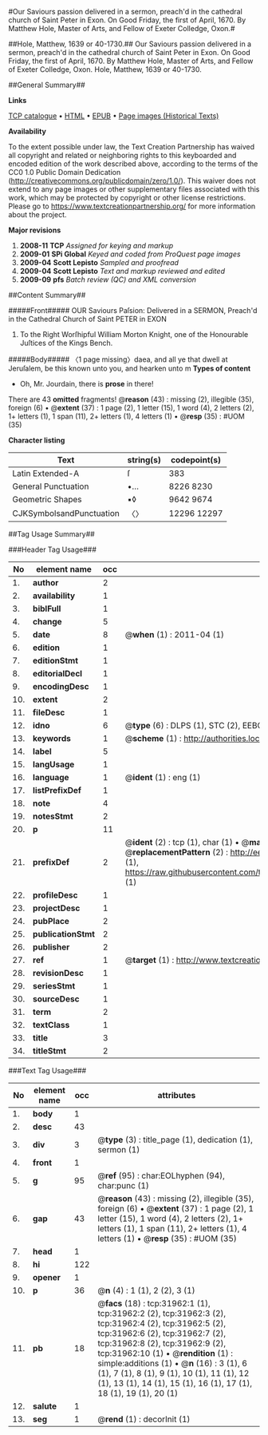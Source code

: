 #Our Saviours passion delivered in a sermon, preach'd in the cathedral church of Saint Peter in Exon. On Good Friday, the first of April, 1670. By Matthew Hole, Master of Arts, and Fellow of Exeter Colledge, Oxon.#

##Hole, Matthew, 1639 or 40-1730.##
Our Saviours passion delivered in a sermon, preach'd in the cathedral church of Saint Peter in Exon. On Good Friday, the first of April, 1670. By Matthew Hole, Master of Arts, and Fellow of Exeter Colledge, Oxon.
Hole, Matthew, 1639 or 40-1730.

##General Summary##

**Links**

[TCP catalogue](http://www.ota.ox.ac.uk/tcp/)  • 
[HTML](http://tei.it.ox.ac.uk/tcp/Texts-HTML/free/A44/A44146.html)  • 
[EPUB](http://tei.it.ox.ac.uk/tcp/Texts-EPUB/free/A44/A44146.epub) • 
[Page images (Historical Texts)](https://historicaltexts.jisc.ac.uk/eebo-99827541e)

**Availability**

To the extent possible under law, the Text Creation Partnership has waived all copyright and related or neighboring rights to this keyboarded and encoded edition of the work described above, according to the terms of the CC0 1.0 Public Domain Dedication (http://creativecommons.org/publicdomain/zero/1.0/). This waiver does not extend to any page images or other supplementary files associated with this work, which may be protected by copyright or other license restrictions. Please go to https://www.textcreationpartnership.org/ for more information about the project.

**Major revisions**

1. __2008-11__ __TCP__ *Assigned for keying and markup*
1. __2009-01__ __SPi Global__ *Keyed and coded from ProQuest page images*
1. __2009-04__ __Scott Lepisto__ *Sampled and proofread*
1. __2009-04__ __Scott Lepisto__ *Text and markup reviewed and edited*
1. __2009-09__ __pfs__ *Batch review (QC) and XML conversion*

##Content Summary##

#####Front#####
OUR Saviours Paſsion: Delivered in a SERMON, Preach'd in the Cathedral Church of Saint PETER in EXON
1. To the Right Worſhipful William Morton Knight, one of the Honourable Juſtices of the Kings Bench.

#####Body#####
〈1 page missing〉daea, and all ye that dwell at Jeruſalem, be this known unto you, and hearken unto m
**Types of content**

  * Oh, Mr. Jourdain, there is **prose** in there!

There are 43 **omitted** fragments! 
 @__reason__ (43) : missing (2), illegible (35), foreign (6)  •  @__extent__ (37) : 1 page (2), 1 letter (15), 1 word (4), 2 letters (2), 1+ letters (1), 1 span (11), 2+ letters (1), 4 letters (1)  •  @__resp__ (35) : #UOM (35)

**Character listing**


|Text|string(s)|codepoint(s)|
|---|---|---|
|Latin Extended-A|ſ|383|
|General Punctuation|•…|8226 8230|
|Geometric Shapes|▪◊|9642 9674|
|CJKSymbolsandPunctuation|〈〉|12296 12297|

##Tag Usage Summary##

###Header Tag Usage###

|No|element name|occ|attributes|
|---|---|---|---|
|1.|__author__|2||
|2.|__availability__|1||
|3.|__biblFull__|1||
|4.|__change__|5||
|5.|__date__|8| @__when__ (1) : 2011-04 (1)|
|6.|__edition__|1||
|7.|__editionStmt__|1||
|8.|__editorialDecl__|1||
|9.|__encodingDesc__|1||
|10.|__extent__|2||
|11.|__fileDesc__|1||
|12.|__idno__|6| @__type__ (6) : DLPS (1), STC (2), EEBO-CITATION (1), PROQUEST (1), VID (1)|
|13.|__keywords__|1| @__scheme__ (1) : http://authorities.loc.gov/ (1)|
|14.|__label__|5||
|15.|__langUsage__|1||
|16.|__language__|1| @__ident__ (1) : eng (1)|
|17.|__listPrefixDef__|1||
|18.|__note__|4||
|19.|__notesStmt__|2||
|20.|__p__|11||
|21.|__prefixDef__|2| @__ident__ (2) : tcp (1), char (1)  •  @__matchPattern__ (2) : ([0-9\-]+):([0-9IVX]+) (1), (.+) (1)  •  @__replacementPattern__ (2) : http://eebo.chadwyck.com/downloadtiff?vid=$1&page=$2 (1), https://raw.githubusercontent.com/textcreationpartnership/Texts/master/tcpchars.xml#$1 (1)|
|22.|__profileDesc__|1||
|23.|__projectDesc__|1||
|24.|__pubPlace__|2||
|25.|__publicationStmt__|2||
|26.|__publisher__|2||
|27.|__ref__|1| @__target__ (1) : http://www.textcreationpartnership.org/docs/. (1)|
|28.|__revisionDesc__|1||
|29.|__seriesStmt__|1||
|30.|__sourceDesc__|1||
|31.|__term__|2||
|32.|__textClass__|1||
|33.|__title__|3||
|34.|__titleStmt__|2||


###Text Tag Usage###

|No|element name|occ|attributes|
|---|---|---|---|
|1.|__body__|1||
|2.|__desc__|43||
|3.|__div__|3| @__type__ (3) : title_page (1), dedication (1), sermon (1)|
|4.|__front__|1||
|5.|__g__|95| @__ref__ (95) : char:EOLhyphen (94), char:punc (1)|
|6.|__gap__|43| @__reason__ (43) : missing (2), illegible (35), foreign (6)  •  @__extent__ (37) : 1 page (2), 1 letter (15), 1 word (4), 2 letters (2), 1+ letters (1), 1 span (11), 2+ letters (1), 4 letters (1)  •  @__resp__ (35) : #UOM (35)|
|7.|__head__|1||
|8.|__hi__|122||
|9.|__opener__|1||
|10.|__p__|36| @__n__ (4) : 1 (1), 2 (2), 3 (1)|
|11.|__pb__|18| @__facs__ (18) : tcp:31962:1 (1), tcp:31962:2 (2), tcp:31962:3 (2), tcp:31962:4 (2), tcp:31962:5 (2), tcp:31962:6 (2), tcp:31962:7 (2), tcp:31962:8 (2), tcp:31962:9 (2), tcp:31962:10 (1)  •  @__rendition__ (1) : simple:additions (1)  •  @__n__ (16) : 3 (1), 6 (1), 7 (1), 8 (1), 9 (1), 10 (1), 11 (1), 12 (1), 13 (1), 14 (1), 15 (1), 16 (1), 17 (1), 18 (1), 19 (1), 20 (1)|
|12.|__salute__|1||
|13.|__seg__|1| @__rend__ (1) : decorInit (1)|
